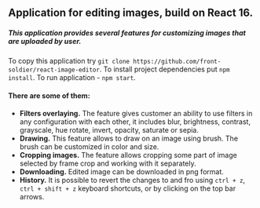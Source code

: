 ## Application for editing images, build on React 16.
##### This application provides several features for customizing images that are uploaded by user.

To copy this application try `git clone https://github.com/front-soldier/react-image-editor`.
To install project dependencies put `npm install`.
To run application - `npm start`.
 #### There are some of them:

-  **Filters overlaying.** The feature gives customer an ability to use filters in any configuration with each other, it includes blur, brightness, contrast, grayscale, hue rotate, invert, opacity, saturate or sepia.
-  **Drawing.** This feature allows to draw on an image using brush. The brush can be customized in color and size.
-  **Cropping images.** The feature allows cropping some part of image selected by frame crop and working with it separately.
-  **Downloading.** Edited image can be downloaded in png format.
-  **History.** It is possible to revert the changes to and fro using `ctrl + z`, `ctrl + shift + z` keyboard shortcuts, or by clicking on the top bar arrows.
